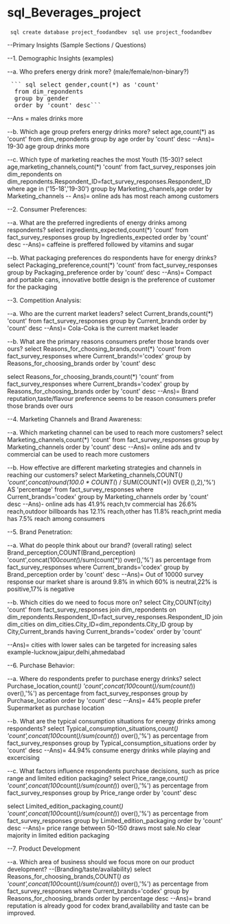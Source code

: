 # sql_Beverages_project

``` sql create database project_foodandbev```
``` sql use project_foodandbev```


--Primary Insights (Sample Sections / Questions)

--1. Demographic Insights (examples)

--a. Who prefers energy drink more? (male/female/non-binary?)
<pre> ``` sql select gender,count(*) as 'count' 
  from dim_repondents 
  group by gender 
  order by 'count' desc```</pre>
--Ans = males drinks more

--b. Which age group prefers energy drinks more?
select age,count(*) as 'count'
from dim_repondents
group by age
order by 'count' desc
--Ans)= 19-30 age group drinks more 

--c. Which type of marketing reaches the most Youth (15-30)?
select age,marketing_channels,count(*) 'count'
from fact_survey_responses
join dim_repondents on dim_repondents.Respondent_ID=fact_survey_responses.Respondent_ID
where age in ('15-18','19-30')
group by Marketing_channels,age
order by Marketing_channels 
-- Ans)= online ads has most reach among customers

--2. Consumer Preferences:

--a. What are the preferred ingredients of energy drinks among respondents?
select ingredients_expected,count(*) 'count'
from fact_survey_responses
group by Ingredients_expected 
order by 'count' desc
--Ans)= caffeine is preffered followed by vitamins and sugar

--b. What packaging preferences do respondents have for energy drinks?
select Packaging_preference,count(*) 'count'
from fact_survey_responses
group by Packaging_preference 
order by 'count' desc
--Ans)= Compact and portable cans, innovative bottle design is the preference of customer for the packaging

--3. Competition Analysis:

--a. Who are the current market leaders?
select Current_brands,count(*) 'count'
from fact_survey_responses
group by Current_brands 
order by 'count' desc
--Ans)= Cola-Coka is the current market leader

--b. What are the primary reasons consumers prefer those brands over ours?
select Reasons_for_choosing_brands,count(*) 'count'
from fact_survey_responses
where Current_brands!='codex'
group by Reasons_for_choosing_brands 
order by 'count' desc

select Reasons_for_choosing_brands,count(*) 'count'
from fact_survey_responses
where Current_brands='codex'
group by Reasons_for_choosing_brands 
order by 'count' desc
--Ans)= Brand reputation,taste/flavour preference seems to be reason consumers prefer those brands over ours

--4. Marketing Channels and Brand Awareness:

--a. Which marketing channel can be used to reach more customers?
select Marketing_channels,count(*) 'count'
from fact_survey_responses
group by Marketing_channels 
order by 'count' desc
--Ans)= online ads and tv commercial can be used to reach more customers

--b. How effective are different marketing strategies and channels in reaching our customers?
select Marketing_channels,COUNT(*) 'count',concat(round(100.0 * COUNT(*) / SUM(COUNT(*)) OVER (),2),'%') AS 'percentage'
from fact_survey_responses
where Current_brands='codex'
group by Marketing_channels
order by 'count' desc
--Ans)- online ads has 41.9% reach,tv commercial has 26.6% reach,outdoor billboards has 12.1% reach,other has 11.8% reach,print media has 7.5% reach among consumers

--5. Brand Penetration:

--a. What do people think about our brand? (overall rating)
select Brand_perception,COUNT(Brand_perception) 'count',concat(100*count(*)/sum(count(*)) over(),'%') as percentage
from fact_survey_responses
where Current_brands='codex'
group by Brand_perception
order by 'count' desc
--Ans)= Out of 10000 survey response our market share is around 9.8% in which 60% is neutral,22% is positive,17% is negative


--b. Which cities do we need to focus more on?
select City,COUNT(city) 'count' from fact_survey_responses
join dim_repondents on dim_repondents.Respondent_ID=fact_survey_responses.Respondent_ID
join dim_cities on dim_cities.City_ID=dim_repondents.City_ID
group by City,Current_brands
having Current_brands='codex'
order by 'count' 

--Ans)= cities with lower sales can be targeted for increasing sales example-lucknow,jaipur,delhi,ahmedabad

--6. Purchase Behavior:

--a. Where do respondents prefer to purchase energy drinks?
select Purchase_location,count(*) 'count',concat(100*count(*)/sum(count(*)) over(),'%') as percentage
from fact_survey_responses
group by Purchase_location 
order by 'count' desc
--Ans)= 44% people prefer Supermarket as purchase location

--b. What are the typical consumption situations for energy drinks among respondents?
select Typical_consumption_situations,count(*) 'count',concat(100*count(*)/sum(count(*)) over(),'%') as percentage
from fact_survey_responses
group by Typical_consumption_situations 
order by 'count' desc
--Ans)= 44.94% consume energy drinks while playing and excercising

--c. What factors influence respondents purchase decisions, such as price range and limited edition packaging?
select Price_range,count(*) 'count',concat(100*count(*)/sum(count(*)) over(),'%') as percentage
from fact_survey_responses
group by Price_range 
order by 'count' desc

select Limited_edition_packaging,count(*) 'count',concat(100*count(*)/sum(count(*)) over(),'%') as percentage
from fact_survey_responses
group by Limited_edition_packaging 
order by 'count' desc
--Ans)= price range between 50-150 draws most sale.No clear majority in limited edition packaging

--7. Product Development

--a. Which area of business should we focus more on our product development?
--(Branding/taste/availability)
select Reasons_for_choosing_brands,COUNT(*) as 'count',concat(100*count(*)/sum(count(*)) over(),'%') as percentage
from fact_survey_responses
where Current_brands='codex'
group by Reasons_for_choosing_brands
order by percentage desc
--Ans)= brand reputation is already good for codex brand,availability and taste can be improved.

